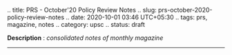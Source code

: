 .. title: PRS - October'20 Policy Review Notes
.. slug: prs-october-2020-policy-review-notes
.. date: 2020-10-01 03:46 UTC+05:30
.. tags: prs, magazine, notes
.. category: upsc
.. status: draft

**Description** : *consolidated notes of monthly magazine*

***
<!-- TEASER_END -->